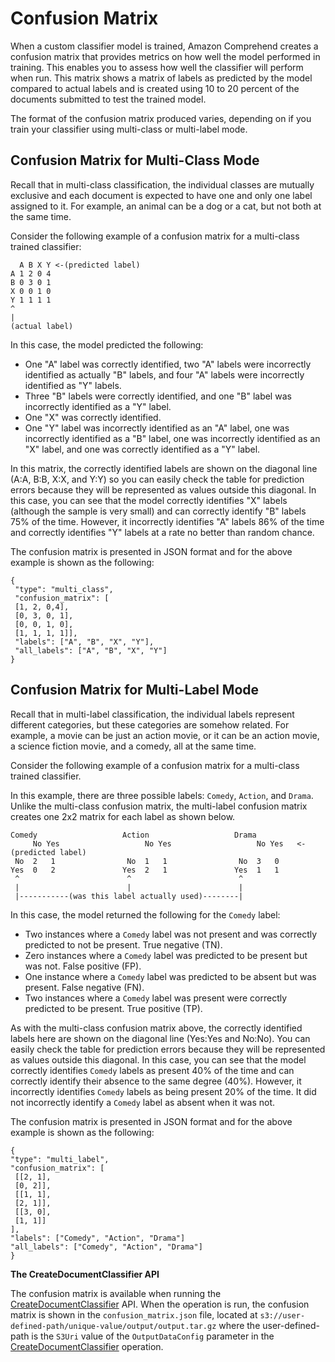 # Confusion Matrix<a name="conf-matrix"></a>

When a custom classifier model is trained, Amazon Comprehend creates a confusion matrix that provides metrics on how well the model performed in training\. This enables you to assess how well the classifier will perform when run\. This matrix shows a matrix of labels as predicted by the model compared to actual labels and is created using 10 to 20 percent of the documents submitted to test the trained model\.

The format of the confusion matrix produced varies, depending on if you train your classifier using multi\-class or multi\-label mode\.

## Confusion Matrix for Multi\-Class Mode<a name="m-c-matrix"></a>

Recall that in multi\-class classification, the individual classes are mutually exclusive and each document is expected to have one and only one label assigned to it\. For example, an animal can be a dog or a cat, but not both at the same time\.

Consider the following example of a confusion matrix for a multi\-class trained classifier:

```
  A B X Y <-(predicted label)
A 1 2 0 4
B 0 3 0 1
X 0 0 1 0
Y 1 1 1 1
^
|
(actual label)
```

In this case, the model predicted the following:
+ One "A" label was correctly identified, two "A" labels were incorrectly identified as actually "B" labels, and four "A" labels were incorrectly identified as "Y" labels\.
+ Three "B" labels were correctly identified, and one "B" label was incorrectly identified as a "Y" label\.
+ One "X" was correctly identified\.
+ One "Y" label was incorrectly identified as an "A" label, one was incorrectly identified as a "B" label, one was incorrectly identified as an "X" label, and one was correctly identified as a "Y" label\.

In this matrix, the correctly identified labels are shown on the diagonal line \(A:A, B:B, X:X, and Y:Y\) so you can easily check the table for prediction errors because they will be represented as values outside this diagonal\. In this case, you can see that the model correctly identifies "X" labels \(although the sample is very small\) and can correctly identify "B" labels 75% of the time\. However, it incorrectly identifies "A" labels 86% of the time and correctly identifies "Y" labels at a rate no better than random chance\.

The confusion matrix is presented in JSON format and for the above example is shown as the following:

```
{
 "type": "multi_class",
 "confusion_matrix": [
 [1, 2, 0,4],
 [0, 3, 0, 1],
 [0, 0, 1, 0],
 [1, 1, 1, 1]],
 "labels": ["A", "B", "X", "Y"],
 "all_labels": ["A", "B", "X", "Y"]
}
```

## Confusion Matrix for Multi\-Label Mode<a name="m-l-matrix"></a>

Recall that in multi\-label classification, the individual labels represent different categories, but these categories are somehow related\. For example, a movie can be just an action movie, or it can be an action movie, a science fiction movie, and a comedy, all at the same time\.

Consider the following example of a confusion matrix for a multi\-class trained classifier\.

In this example, there are three possible labels: `Comedy`, `Action`, and `Drama`\. Unlike the multi\-class confusion matrix, the multi\-label confusion matrix creates one 2x2 matrix for each label as shown below\.

```
Comedy                   Action                   Drama 
     No Yes                   No Yes                   No Yes   <-(predicted label)                                      
 No  2   1                No  1   1                No  3   0                                                         
Yes  0   2               Yes  2   1               Yes  1   1   
 ^                        ^                        ^
 |                        |                        |
 |-----------(was this label actually used)--------|
```

In this case, the model returned the following for the `Comedy` label:
+ Two instances where a `Comedy` label was not present and was correctly predicted to not be present\. True negative \(TN\)\.
+ Zero instances where a `Comedy` label was predicted to be present but was not\. False positive \(FP\)\.
+ One instance where a `Comedy` label was predicted to be absent but was present\. False negative \(FN\)\.
+ Two instances where a `Comedy` label was present were correctly predicted to be present\. True positive \(TP\)\. 

As with the multi\-class confusion matrix above, the correctly identified labels here are shown on the diagonal line \(Yes:Yes and No:No\)\. You can easily check the table for prediction errors because they will be represented as values outside this diagonal\. In this case, you can see that the model correctly identifies `Comedy` labels as present 40% of the time and can correctly identify their absence to the same degree \(40%\)\. However, it incorrectly identifies `Comedy` labels as being present 20% of the time\. It did not incorrectly identify a `Comedy` label as absent when it was not\.

The confusion matrix is presented in JSON format and for the above example is shown as the following:

```
{
"type": "multi_label",
"confusion_matrix": [
 [[2, 1],        
 [0, 2]],
 [[1, 1],        
 [2, 1]],      
 [[3, 0],        
 [1, 1]]
], 
"labels": ["Comedy", "Action", "Drama"]
"all_labels": ["Comedy", "Action", "Drama"]
}
```



**The CreateDocumentClassifier API**

The confusion matrix is available when running the [CreateDocumentClassifier](API_CreateDocumentClassifier.md) API\. When the operation is run, the confusion matrix is shown in the `confusion_matrix.json` file, located at `s3://user-defined-path/unique-value/output/output.tar.gz` where the user\-defined\-path is the `S3Uri` value of the `OutputDataConfig` parameter in the [CreateDocumentClassifier](API_CreateDocumentClassifier.md) operation\. 
